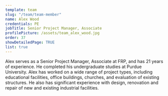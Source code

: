 ```yaml
---
template: team
slug: "/team/team-member"
name: Alex Wood
credentials: PE
jobTitle: Senior Project Manager, Associate
profilePicture: /assets/team_alex_wood.jpg
order: 37
showDetailedPage: TRUE
list: true
---
```

Alex serves as a Senior Project Manager, Associate at FRP, and has 21 years of experience.  He completed his undergraduate studies at Purdue University.  Alex has worked on a wide range of project types, including educational facilities, office buildings, churches, and evaluation of existing structures.  He also has significant experience with design, renovation and repair of new and existing industrial facilities.
